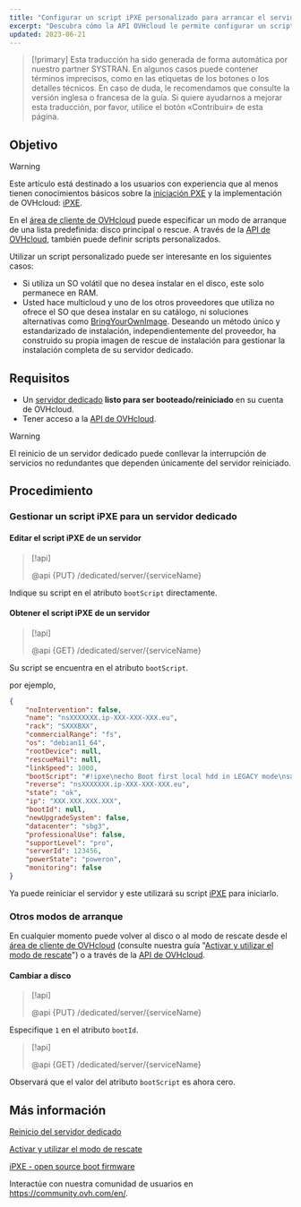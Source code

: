 ```yaml
---
title: "Configurar un script iPXE personalizado para arrancar el servidor a través de la API OVHcloud"
excerpt: "Descubra cómo la API OVHcloud le permite configurar un script de arranque personalizado PXE para iniciar su servidor"
updated: 2023-06-21
---
```


> [!primary]
> Esta traducción ha sido generada de forma automática por nuestro partner SYSTRAN. En algunos casos puede contener términos imprecisos, como en las etiquetas de los botones o los detalles técnicos. En caso de duda, le recomendamos que consulte la versión inglesa o francesa de la guía. Si quiere ayudarnos a mejorar esta traducción, por favor, utilice el botón «Contribuir» de esta página.
> 

## Objetivo

> [!warning]
>
> Este artículo está destinado a los usuarios con experiencia que al menos tienen conocimientos básicos sobre la [iniciación PXE](https://en.wikipedia.org/wiki/Preboot_Execution_Environment) y la implementación de OVHcloud: [iPXE](https://ipxe.org/).
>

En el [área de cliente de OVHcloud](https://ca.ovh.com/auth/?action=gotomanager&from=https://www.ovh.com/world/&ovhSubsidiary=ws) puede especificar un modo de arranque de una lista predefinida: disco principal o rescue.
A través de la [API de OVHcloud](https://ca.api.ovh.com/), también puede definir scripts personalizados.

Utilizar un script personalizado puede ser interesante en los siguientes casos:

- Si utiliza un SO volátil que no desea instalar en el disco, este solo permanece en RAM.
- Usted hace multicloud y uno de los otros proveedores que utiliza no ofrece el SO que desea instalar en su catálogo, ni soluciones alternativas como [BringYourOwnImage](/pages/cloud/dedicated/bring-your-own-image/). Deseando un método único y estandarizado de instalación, independientemente del proveedor, ha construido su propia imagen de rescue de instalación para gestionar la instalación completa de su servidor dedicado.

## Requisitos

- Un [servidor dedicado](https://www.ovhcloud.com/es/bare-metal/) **listo para ser booteado/reiniciado** en su cuenta de OVHcloud.
- Tener acceso a la [API de OVHcloud](https://ca.api.ovh.com/).

> [!warning]
>
> El reinicio de un servidor dedicado puede conllevar la interrupción de servicios no redundantes que dependen únicamente del servidor reiniciado.
>

## Procedimiento

### Gestionar un script iPXE para un servidor dedicado <a name="manageIpxeScript"></a>

#### Editar el script iPXE de un servidor <a name="changeIpxeScript"></a>

> [!api]
>
> @api {PUT} /dedicated/server/{serviceName}
>

Indique su script en el atributo `bootScript` directamente.

#### Obtener el script iPXE de un servidor <a name="getIpxeScript"></a>

> [!api]
>
> @api {GET} /dedicated/server/{serviceName}
>

Su script se encuentra en el atributo `bootScript`.

por ejemplo,

```json
{
    "noIntervention": false,
    "name": "nsXXXXXXX.ip-XXX-XXX-XXX.eu",
    "rack": "SXXXBXX",
    "commercialRange": "fs",
    "os": "debian11_64",
    "rootDevice": null,
    "rescueMail": null,
    "linkSpeed": 1000,
    "bootScript": "#!ipxe\necho Boot first local hdd in LEGACY mode\nsanboot --no-describe --drive 0x80\nexit 1\n",
    "reverse": "nsXXXXXXX.ip-XXX-XXX-XXX.eu",
    "state": "ok",
    "ip": "XXX.XXX.XXX.XXX",
    "bootId": null,
    "newUpgradeSystem": false,
    "datacenter": "sbg3",
    "professionalUse": false,
    "supportLevel": "pro",
    "serverId": 123456,
    "powerState": "poweron",
    "monitoring": false
}
```

Ya puede reiniciar el servidor y este utilizará su script [iPXE](https://ipxe.org/) para iniciarlo.

### Otros modos de arranque <a name="leaveIpxeScript"></a>

En cualquier momento puede volver al disco o al modo de rescate desde el [área de cliente de OVHcloud](https://ca.ovh.com/auth/?action=gotomanager&from=https://www.ovh.com/world/&ovhSubsidiary=ws) (consulte nuestra guía "[Activar y utilizar el modo de rescate](/pages/cloud/dedicated/rescue_mode)") o a través de la [API de OVHcloud](https://ca.api.ovh.com/).

#### Cambiar a disco <a name="switchToDisk"></a>

> [!api]
>
> @api {PUT} /dedicated/server/{serviceName}
>

Especifique `1` en el atributo `bootId`.

> [!api]
>
> @api {GET} /dedicated/server/{serviceName}
>

Observará que el valor del atributo `bootScript` es ahora cero.

## Más información <a name="gofurther"></a>

[Reinicio del servidor dedicado](/pages/cloud/dedicated/getting-started-with-dedicated-server#reboot)

[Activar y utilizar el modo de rescate](/pages/cloud/dedicated/rescue_mode)

[iPXE - open source boot firmware](https://ipxe.org/)

Interactúe con nuestra comunidad de usuarios en <https://community.ovh.com/en/>.